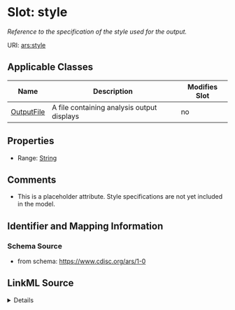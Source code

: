 # Slot: style


_Reference to the specification of the style used for the output._



URI: [ars:style](https://www.cdisc.org/ars/1-0/style)



<!-- no inheritance hierarchy -->




## Applicable Classes

| Name | Description | Modifies Slot |
| --- | --- | --- |
[OutputFile](OutputFile.md) | A file containing analysis output displays |  no  |







## Properties

* Range: [String](String.md)





## Comments

* This is a placeholder attribute. Style specifications are not yet included in the model.

## Identifier and Mapping Information







### Schema Source


* from schema: https://www.cdisc.org/ars/1-0




## LinkML Source

<details>
```yaml
name: style
description: Reference to the specification of the style used for the output.
comments:
- This is a placeholder attribute. Style specifications are not yet included in the
  model.
from_schema: https://www.cdisc.org/ars/1-0
rank: 1000
alias: style
domain_of:
- OutputFile
range: string

```
</details>